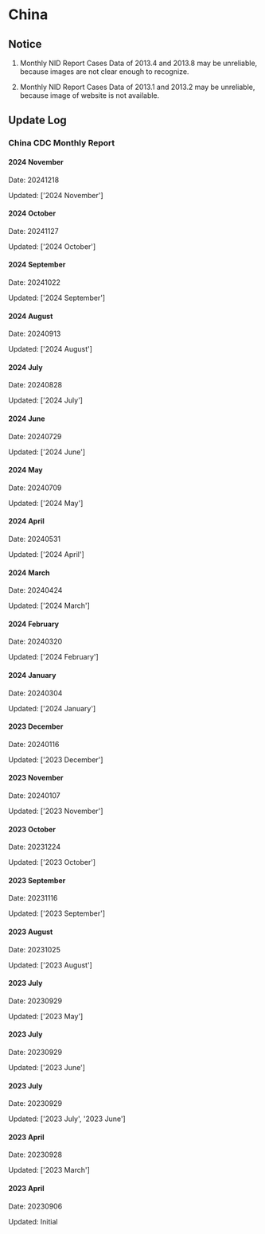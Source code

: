 
# China

## Notice

1. Monthly NID Report Cases Data of 2013.4 and 2013.8 may be unreliable, because images are not clear enough to recognize.

2. Monthly NID Report Cases Data of 2013.1 and 2013.2 may be unreliable, because image of website is not available.

## Update Log

### China CDC Monthly Report

#### 2024 November

Date: 20241218

Updated: ['2024 November']


#### 2024 October

Date: 20241127

Updated: ['2024 October']
#### 2024 September

Date: 20241022

Updated: ['2024 September']


#### 2024 August

Date: 20240913

Updated: ['2024 August']


#### 2024 July

Date: 20240828

Updated: ['2024 July']


#### 2024 June

Date: 20240729

Updated: ['2024 June']


#### 2024 May

Date: 20240709

Updated: ['2024 May']

#### 2024 April

Date: 20240531

Updated: ['2024 April']

#### 2024 March

Date: 20240424

Updated: ['2024 March']

#### 2024 February

Date: 20240320

Updated: ['2024 February']

#### 2024 January

Date: 20240304

Updated: ['2024 January']

#### 2023 December

Date: 20240116

Updated: ['2023 December']

#### 2023 November

Date: 20240107

Updated: ['2023 November']

#### 2023 October

Date: 20231224

Updated: ['2023 October']

#### 2023 September

Date: 20231116

Updated: ['2023 September']

#### 2023 August

Date: 20231025

Updated: ['2023 August']

#### 2023 July

Date: 20230929

Updated: ['2023 May']

#### 2023 July

Date: 20230929

Updated: ['2023 June']

#### 2023 July

Date: 20230929

Updated: ['2023 July', '2023 June']

#### 2023 April

Date: 20230928

Updated: ['2023 March']

#### 2023 April

Date: 20230906

Updated: Initial

